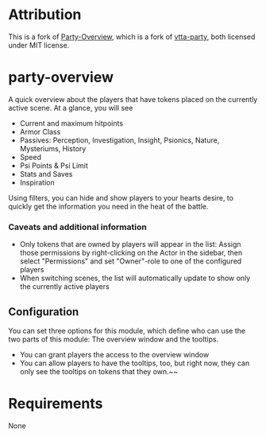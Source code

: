 # Attribution 

This is a fork of [Party-Overview](https://github.com/League-of-Foundry-Developers/party-overview), which is a fork of [vtta-party](https://github.com/VTTAssets/vtta-party), both licensed under MIT license.

# party-overview

A quick overview about the players that have tokens placed on the currently active scene. At a glance, you will see

- Current and maximum hitpoints
- Armor Class
- Passives: Perception, Investigation, Insight, Psionics, Nature, Mysteriums, History
- Speed
- Psi Points & Psi Limit
- Stats and Saves
- Inspiration

Using filters, you can hide and show players to your hearts desire, to quickly get the information you need in the heat of the battle.

### Caveats and additional information

- Only tokens that are owned by players will appear in the list: Assign those permissions by right-clicking on the Actor in the sidebar, then select "Permissions" and set "Owner"-role to one of the configured players
- When switching scenes, the list will automatically update to show only the currently active players

## Configuration

You can set three options for this module, which define who can use the two parts of this module: The overview window and the tooltips.

- You can grant players the access to the overview window
- You can allow players to have the tooltips, too, but right now, they can only see the tooltips on tokens that they own.~~

# Requirements

None
